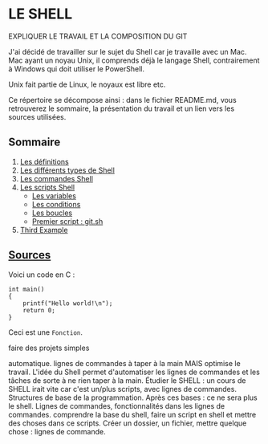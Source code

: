 # LE SHELL

EXPLIQUER LE TRAVAIL ET LA COMPOSITION DU GIT

J'ai décidé de travailler sur le sujet du Shell car je travaille avec un Mac. Mac ayant un noyau Unix, il comprends déjà le langage Shell, contrairement à Windows qui doit utiliser le PowerShell. 

Unix fait partie de Linux, le noyaux est libre etc.

Ce répertoire se décompose ainsi : dans le fichier README.md, vous retrouverez le sommaire, la présentation du travail et un lien vers les sources utilisées. 

## Sommaire
1. [Les définitions](./definition.md)
2. [Les différents types de Shell](./types.md)
3. [Les commandes Shell](./cmd.md)
4. [Les scripts Shell](./script.md)
    * [Les variables](./var.md)
    * [Les conditions](./conditions.md)
    * [Les boucles](./boucles.md)
    * [Premier script : git.sh](./git.sh)
4. [Third Example](./example.md)

## [Sources](./sources.md)

Voici un code en C :

    int main()
    {
        printf("Hello world!\n");
        return 0;
    }

Ceci est une `Fonction`.

faire des projets simples

automatique. lignes de commandes à taper à la main MAIS optimise le travail. L'idée du Shell permet d'automatiser les lignes de commandes et les tâches de sorte à ne rien taper à la main. Étudier le SHELL : un cours de SHELL irait vite car c'est un/plus scripts, avec lignes de commandes. Structures de base de la programmation. Après ces bases : ce ne sera plus le shell. Lignes de commandes, fonctionnalités dans les lignes de commandes. 
comprendre la base du shell, faire un script en shell et mettre des choses dans ce scripts. Créer un dossier, un fichier, mettre quelque chose : lignes de commande. 